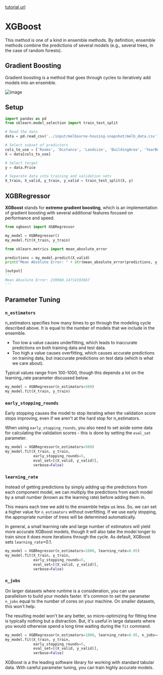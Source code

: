 [tutorial url](https://www.kaggle.com/alexisbcook/xgboost)

# XGBoost

This method is one of a kind in ensemble methods. By definition, ensemble methods combine the predictions of several models (e.g., several trees, in the case of random forests).

## Gradient Boosting

Gradient boosting is a method that goes through cycles to iteratively add models into an ensemble.

![image](https://user-images.githubusercontent.com/74973306/104672424-1ef86800-5723-11eb-9faa-079814ecd033.png)

## Setup

```python
import pandas as pd
from sklearn.model_selection import train_test_split

# Read the data
data = pd.read_csv('../input/melbourne-housing-snapshot/melb_data.csv')

# Select subset of predictors
cols_to_use = ['Rooms', 'Distance', 'Landsize', 'BuildingArea', 'YearBuilt']
X = data[cols_to_use]

# Select target
y = data.Price

# Separate data into training and validation sets
X_train, X_valid, y_train, y_valid = train_test_split(X, y)
```

## XGBRegressor

**XGBoost** stands for **extreme gradient boosting**, which is an implementation of gradient boosting with several additional features focused on performance and speed.

```python
from xgboost import XGBRegressor

my_model = XGBRegressor()
my_model.fit(X_train, y_train)
```

```python
from sklearn.metrics import mean_absolute_error

predictions = my_model.predict(X_valid)
print("Mean Absolute Error: " + str(mean_absolute_error(predictions, y_valid)))

[output]
'''
Mean Absolute Error: 239960.14714193667
'''
```

## Parameter Tuning

### ```n_estimators```  

n_estimators specifies how many times to go through the modeling cycle described above. It is equal to the number of models that we include in the ensemble.

- Too low a value causes underfitting, which leads to inaccurate predictions on both training data and test data.
- Too high a value causes overfitting, which causes accurate predictions on training data, but inaccurate predictions on test data (which is what we care about).  

Typical values range from 100-1000, though this depends a lot on the learning_rate parameter discussed below.

```python
my_model = XGBRegressor(n_estimators=500)
my_model.fit(X_train, y_train)
```

### ```early_stopping_rounds```  

Early stopping causes the model to stop iterating when the validation score stops improving, even if we aren't at the hard stop for n_estimators.  

When using ```early_stopping_rounds```, you also need to set aside some data for calculating the validation scores - this is done by setting the ```eval_set``` parameter.

```python
my_model = XGBRegressor(n_estimators=500)
my_model.fit(X_train, y_train, 
             early_stopping_rounds=5, 
             eval_set=[(X_valid, y_valid)],
             verbose=False)
```

### ```learning_rate```  

Instead of getting predictions by simply adding up the predictions from each component model, we can multiply the predictions from each model by a small number (known as the learning rate) before adding them in.

This means each tree we add to the ensemble helps us less. So, we can set a higher value for ```n_estimators``` without overfitting. If we use early stopping, the appropriate number of trees will be determined automatically.

In general, a small learning rate and large number of estimators will yield more accurate XGBoost models, though it will also take the model longer to train since it does more iterations through the cycle. As default, XGBoost sets ```learning_rate```=0.1.

```python
my_model = XGBRegressor(n_estimators=1000, learning_rate=0.05)
my_model.fit(X_train, y_train, 
             early_stopping_rounds=5, 
             eval_set=[(X_valid, y_valid)], 
             verbose=False)
```

### ```n_jobs```  

On larger datasets where runtime is a consideration, you can use parallelism to build your models faster. It's common to set the parameter ```n_jobs``` equal to the number of cores on your machine. On smaller datasets, this won't help.

The resulting model won't be any better, so micro-optimizing for fitting time is typically nothing but a distraction. But, it's useful in large datasets where you would otherwise spend a long time waiting during the ```fit``` command.

```python
my_model = XGBRegressor(n_estimators=1000, learning_rate=0.05, n_jobs=4)
my_model.fit(X_train, y_train, 
             early_stopping_rounds=5, 
             eval_set=[(X_valid, y_valid)], 
             verbose=False)
```

XGBoost is a the leading software library for working with standard tabular data. With careful parameter tuning, you can train highly accurate models.
